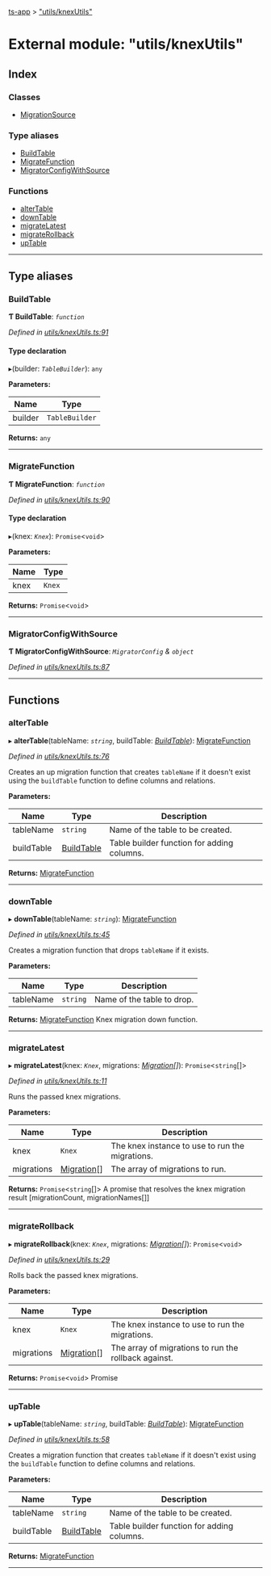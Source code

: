 [ts-app](../README.md) > ["utils/knexUtils"](../modules/_utils_knexutils_.md)

# External module: "utils/knexUtils"

## Index

### Classes

* [MigrationSource](../classes/_utils_knexutils_.migrationsource.md)

### Type aliases

* [BuildTable](_utils_knexutils_.md#buildtable)
* [MigrateFunction](_utils_knexutils_.md#migratefunction)
* [MigratorConfigWithSource](_utils_knexutils_.md#migratorconfigwithsource)

### Functions

* [alterTable](_utils_knexutils_.md#altertable)
* [downTable](_utils_knexutils_.md#downtable)
* [migrateLatest](_utils_knexutils_.md#migratelatest)
* [migrateRollback](_utils_knexutils_.md#migraterollback)
* [upTable](_utils_knexutils_.md#uptable)

---

## Type aliases

<a id="buildtable"></a>

###  BuildTable

**Ƭ BuildTable**: *`function`*

*Defined in [utils/knexUtils.ts:91](https://github.com/jmeyers91/ts-app/blob/706bbc4/src/utils/knexUtils.ts#L91)*

#### Type declaration
▸(builder: *`TableBuilder`*): `any`

**Parameters:**

| Name | Type |
| ------ | ------ |
| builder | `TableBuilder` |

**Returns:** `any`

___
<a id="migratefunction"></a>

###  MigrateFunction

**Ƭ MigrateFunction**: *`function`*

*Defined in [utils/knexUtils.ts:90](https://github.com/jmeyers91/ts-app/blob/706bbc4/src/utils/knexUtils.ts#L90)*

#### Type declaration
▸(knex: *`Knex`*): `Promise`<`void`>

**Parameters:**

| Name | Type |
| ------ | ------ |
| knex | `Knex` |

**Returns:** `Promise`<`void`>

___
<a id="migratorconfigwithsource"></a>

###  MigratorConfigWithSource

**Ƭ MigratorConfigWithSource**: *`MigratorConfig` & `object`*

*Defined in [utils/knexUtils.ts:87](https://github.com/jmeyers91/ts-app/blob/706bbc4/src/utils/knexUtils.ts#L87)*

___

## Functions

<a id="altertable"></a>

###  alterTable

▸ **alterTable**(tableName: *`string`*, buildTable: *[BuildTable](_utils_knexutils_.md#buildtable)*): [MigrateFunction](_utils_knexutils_.md#migratefunction)

*Defined in [utils/knexUtils.ts:76](https://github.com/jmeyers91/ts-app/blob/706bbc4/src/utils/knexUtils.ts#L76)*

Creates an up migration function that creates `tableName` if it doesn't exist using the `buildTable` function to define columns and relations.

**Parameters:**

| Name | Type | Description |
| ------ | ------ | ------ |
| tableName | `string` |  Name of the table to be created. |
| buildTable | [BuildTable](_utils_knexutils_.md#buildtable) |  Table builder function for adding columns. |

**Returns:** [MigrateFunction](_utils_knexutils_.md#migratefunction)

___
<a id="downtable"></a>

###  downTable

▸ **downTable**(tableName: *`string`*): [MigrateFunction](_utils_knexutils_.md#migratefunction)

*Defined in [utils/knexUtils.ts:45](https://github.com/jmeyers91/ts-app/blob/706bbc4/src/utils/knexUtils.ts#L45)*

Creates a migration function that drops `tableName` if it exists.

**Parameters:**

| Name | Type | Description |
| ------ | ------ | ------ |
| tableName | `string` |  Name of the table to drop. |

**Returns:** [MigrateFunction](_utils_knexutils_.md#migratefunction)
Knex migration down function.

___
<a id="migratelatest"></a>

###  migrateLatest

▸ **migrateLatest**(knex: *`Knex`*, migrations: *[Migration](../interfaces/_migration_.migration.md)[]*): `Promise`<`string`[]>

*Defined in [utils/knexUtils.ts:11](https://github.com/jmeyers91/ts-app/blob/706bbc4/src/utils/knexUtils.ts#L11)*

Runs the passed knex migrations.

**Parameters:**

| Name | Type | Description |
| ------ | ------ | ------ |
| knex | `Knex` |  The knex instance to use to run the migrations. |
| migrations | [Migration](../interfaces/_migration_.migration.md)[] |  The array of migrations to run. |

**Returns:** `Promise`<`string`[]>
A promise that resolves the knex migration result [migrationCount, migrationNames[]]

___
<a id="migraterollback"></a>

###  migrateRollback

▸ **migrateRollback**(knex: *`Knex`*, migrations: *[Migration](../interfaces/_migration_.migration.md)[]*): `Promise`<`void`>

*Defined in [utils/knexUtils.ts:29](https://github.com/jmeyers91/ts-app/blob/706bbc4/src/utils/knexUtils.ts#L29)*

Rolls back the passed knex migrations.

**Parameters:**

| Name | Type | Description |
| ------ | ------ | ------ |
| knex | `Knex` |  The knex instance to use to run the migrations. |
| migrations | [Migration](../interfaces/_migration_.migration.md)[] |  The array of migrations to run the rollback against. |

**Returns:** `Promise`<`void`>
Promise<void>

___
<a id="uptable"></a>

###  upTable

▸ **upTable**(tableName: *`string`*, buildTable: *[BuildTable](_utils_knexutils_.md#buildtable)*): [MigrateFunction](_utils_knexutils_.md#migratefunction)

*Defined in [utils/knexUtils.ts:58](https://github.com/jmeyers91/ts-app/blob/706bbc4/src/utils/knexUtils.ts#L58)*

Creates a migration function that creates `tableName` if it doesn't exist using the `buildTable` function to define columns and relations.

**Parameters:**

| Name | Type | Description |
| ------ | ------ | ------ |
| tableName | `string` |  Name of the table to be created. |
| buildTable | [BuildTable](_utils_knexutils_.md#buildtable) |  Table builder function for adding columns. |

**Returns:** [MigrateFunction](_utils_knexutils_.md#migratefunction)

___

